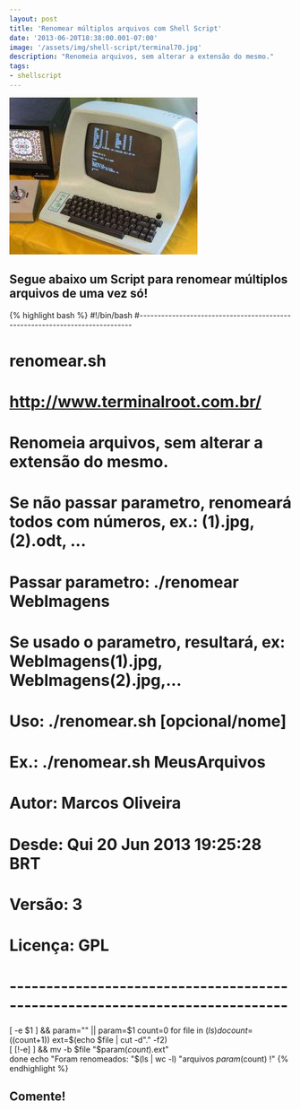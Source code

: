 ```yaml
---
layout: post
title: 'Renomear múltiplos arquivos com Shell Script'
date: '2013-06-20T18:38:00.001-07:00'
image: '/assets/img/shell-script/terminal70.jpg'
description: "Renomeia arquivos, sem alterar a extensão do mesmo."
tags:
- shellscript
---
```


![Renomear múltiplos arquivos com Shell Script](/assets/img/shell-script/terminal70.jpg "Renomear múltiplos arquivos com Shell Script")

## Segue abaixo um Script para renomear múltiplos arquivos de uma vez só!


{% highlight bash %}
#!/bin/bash
#----------------------------------------------------------------------------
# renomear.sh
# http://www.terminalroot.com.br/
# Renomeia arquivos, sem alterar a extensão do mesmo.
# Se não passar parametro, renomeará todos com números, ex.: (1).jpg, (2).odt, ...
# Passar parametro: ./renomear WebImagens
# Se usado o parametro, resultará, ex: WebImagens(1).jpg, WebImagens(2).jpg,...
# Uso: ./renomear.sh [opcional/nome]
# Ex.: ./renomear.sh MeusArquivos
#
# Autor: Marcos Oliveira
# Desde: Qui 20 Jun 2013 19:25:28 BRT 
# Versão: 3
# Licença: GPL
# ----------------------------------------------------------------------------
[ -e $1 ] && param="" || param=$1
count=0
	for file in $(ls)
		do
			count=$((count+1))
			ext=$(echo $file | cut -d"." -f2)	
			[ [!-e] ] && mv -b $file "$param($count).$ext"		
	done
echo "Foram renomeados: "$(ls | wc -l) "arquivos $param($count) !"
{% endhighlight %}

## Comente!

<script async src="https://pagead2.googlesyndication.com/pagead/js/adsbygoogle.js"></script>

<!-- Informat -->
<ins class="adsbygoogle"
 style="display:block"
 data-ad-client="ca-pub-2838251107855362"
 data-ad-slot="2327980059"
 data-ad-format="auto"
 data-full-width-responsive="true"></ins>

<script>
(adsbygoogle = window.adsbygoogle || []).push({});
</script>




